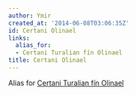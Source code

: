 ```yaml
---
author: Ymir
created_at: '2014-06-08T03:06:35Z'
id: Certani Olinael
links:
  alias_for:
  - Certani Turalian fín Olinael
title: Certani Olinael
---
```


Alias for [Certani Turalian fín Olinael]

  [Certani Turalian fín Olinael]: Certani_Turalian_fín_Olinael